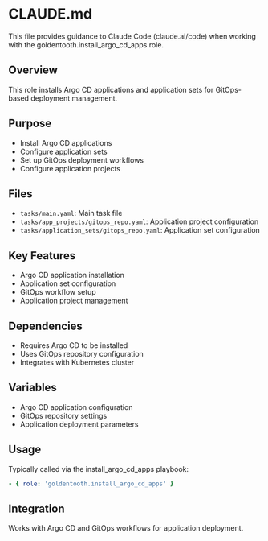 # CLAUDE.md

This file provides guidance to Claude Code (claude.ai/code) when working with the goldentooth.install_argo_cd_apps role.

## Overview

This role installs Argo CD applications and application sets for GitOps-based deployment management.

## Purpose

- Install Argo CD applications
- Configure application sets
- Set up GitOps deployment workflows
- Configure application projects

## Files

- `tasks/main.yaml`: Main task file
- `tasks/app_projects/gitops_repo.yaml`: Application project configuration
- `tasks/application_sets/gitops_repo.yaml`: Application set configuration

## Key Features

- Argo CD application installation
- Application set configuration
- GitOps workflow setup
- Application project management

## Dependencies

- Requires Argo CD to be installed
- Uses GitOps repository configuration
- Integrates with Kubernetes cluster

## Variables

- Argo CD application configuration
- GitOps repository settings
- Application deployment parameters

## Usage

Typically called via the install_argo_cd_apps playbook:
```yaml
- { role: 'goldentooth.install_argo_cd_apps' }
```

## Integration

Works with Argo CD and GitOps workflows for application deployment.